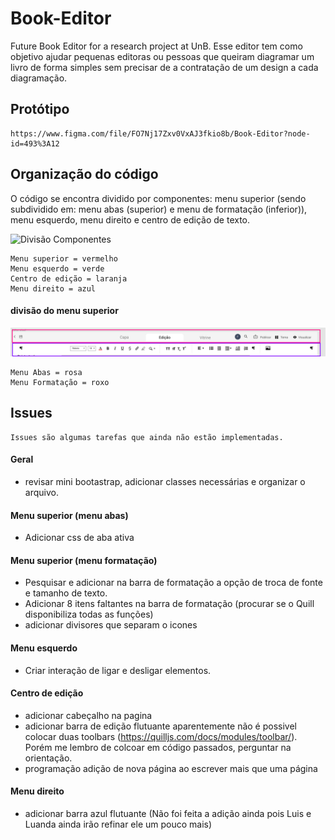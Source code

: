 # Book-Editor
 Future Book Editor for a research project at UnB.
 Esse editor tem como objetivo ajudar pequenas editoras ou pessoas que queiram diagramar um livro de forma simples sem precisar de a contratação de um design a cada diagramação. 

## Protótipo
    https://www.figma.com/file/FO7Nj17Zxv0VxAJ3fkio8b/Book-Editor?node-id=493%3A12

## Organização do código
O código se encontra dividido por componentes: menu superior (sendo subdividido em: menu abas (superior) e menu de formatação (inferior)), menu esquerdo, menu direito e centro de edição de texto.

![Divisão Componentes](./assets-read-me/divisão-componentes.png)

    Menu superior = vermelho
    Menu esquerdo = verde
    Centro de edição = laranja
    Menu direito = azul

#### divisão do menu superior

![Divisão menu superior](./assets-read-me/menusuperior.png)

    Menu Abas = rosa
    Menu Formatação = roxo

## Issues
    Issues são algumas tarefas que ainda não estão implementadas. 

#### Geral

* revisar mini bootastrap, adicionar classes necessárias e organizar o arquivo. 

#### Menu superior (menu abas)

* Adicionar css de aba ativa

#### Menu superior (menu formatação)

* Pesquisar e adicionar na barra de formatação a opção de troca de fonte e tamanho de texto. 
* Adicionar 8 itens faltantes na barra de formatação (procurar se o Quill disponibiliza todas as funções)
* adicionar divisores que separam o icones

#### Menu esquerdo

* Criar interação de ligar e desligar elementos. 

#### Centro de edição

* adicionar cabeçalho na pagina
* adicionar barra de edição flutuante
    aparentemente não é possivel colocar duas toolbars (https://quilljs.com/docs/modules/toolbar/). Porém me lembro de colcoar em código passados, perguntar na orientação.
* programação adição de nova página ao escrever mais que uma página

#### Menu direito

* adicionar barra azul flutuante (Não foi feita a adição ainda pois Luis e Luanda ainda irão refinar ele um pouco mais)

